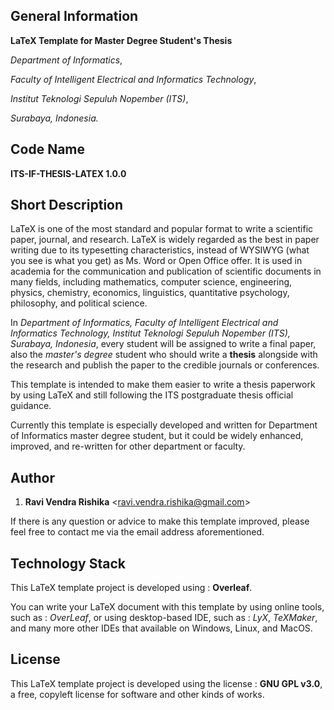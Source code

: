 ## General Information

**LaTeX Template for Master Degree Student's Thesis**

*Department of Informatics*,

*Faculty of Intelligent Electrical and Informatics Technology*,

*Institut Teknologi Sepuluh Nopember (ITS)*,

*Surabaya, Indonesia.*


## Code Name

**ITS-IF-THESIS-LATEX 1.0.0**
  

## Short Description

LaTeX is one of the most standard and popular format to write a scientific paper, journal, and research. LaTeX is widely regarded as the best in paper writing due to its typesetting characteristics, instead of WYSIWYG (what you see is what you get) as Ms. Word or Open Office offer. It is used in academia for the communication and publication of scientific documents in many fields, including mathematics, computer science, engineering, physics, chemistry, economics, linguistics, quantitative psychology, philosophy, and political science.

In *Department of Informatics, Faculty of Intelligent Electrical and Informatics Technology, Institut Teknologi Sepuluh Nopember (ITS), Surabaya, Indonesia*, every student will be assigned to write a final paper, also the *master's degree* student who should write a **thesis** alongside with the research and publish the paper to the credible journals or conferences.

This template is intended to make them easier to write a thesis paperwork by using LaTeX and still following the ITS postgraduate thesis official guidance.

Currently this template is especially developed and written for Department of Informatics master degree student, but it could be widely enhanced, improved, and re-written for other department or faculty.


## Author

1. **Ravi Vendra Rishika** <<ravi.vendra.rishika@gmail.com>>

If there is any question or advice to make this template improved, please feel free to contact me via the email address aforementioned. 

## Technology Stack

This LaTeX template project is developed using : **Overleaf**.

You can write your LaTeX document with this template by using online tools, such as : *OverLeaf*, or using desktop-based IDE, such as : *LyX*, *TeXMaker*, and many more other IDEs that available on Windows, Linux, and MacOS.

## License

This LaTeX template project is developed using the license : **GNU GPL v3.0**, a free, copyleft license for software and other kinds of works.
